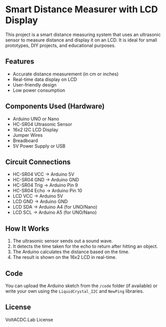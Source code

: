 # Smart Distance Measurer with LCD Display

This project is a smart distance measuring system that uses an ultrasonic sensor to measure distance and display it on an LCD. It is ideal for small prototypes, DIY projects, and educational purposes.

## Features
- Accurate distance measurement (in cm or inches)
- Real-time data display on LCD
- User-friendly design
- Low power consumption

## Components Used (Hardware)
- Arduino UNO or Nano
- HC-SR04 Ultrasonic Sensor
- 16x2 I2C LCD Display
- Jumper Wires
- Breadboard
- 5V Power Supply or USB

## Circuit Connections
- HC-SR04 VCC → Arduino 5V  
- HC-SR04 GND → Arduino GND  
- HC-SR04 Trig → Arduino Pin 9  
- HC-SR04 Echo → Arduino Pin 10  
- LCD VCC → Arduino 5V  
- LCD GND → Arduino GND  
- LCD SDA → Arduino A4 (for UNO/Nano)  
- LCD SCL → Arduino A5 (for UNO/Nano)

## How It Works
1. The ultrasonic sensor sends out a sound wave.
2. It detects the time taken for the echo to return after hitting an object.
3. The Arduino calculates the distance based on the time.
4. The result is shown on the 16x2 LCD in real-time.

## Code
You can upload the Arduino sketch from the `/code` folder (if available) or write your own using the `LiquidCrystal_I2C` and `NewPing` libraries.


## License
VoltACDC.Lab License
